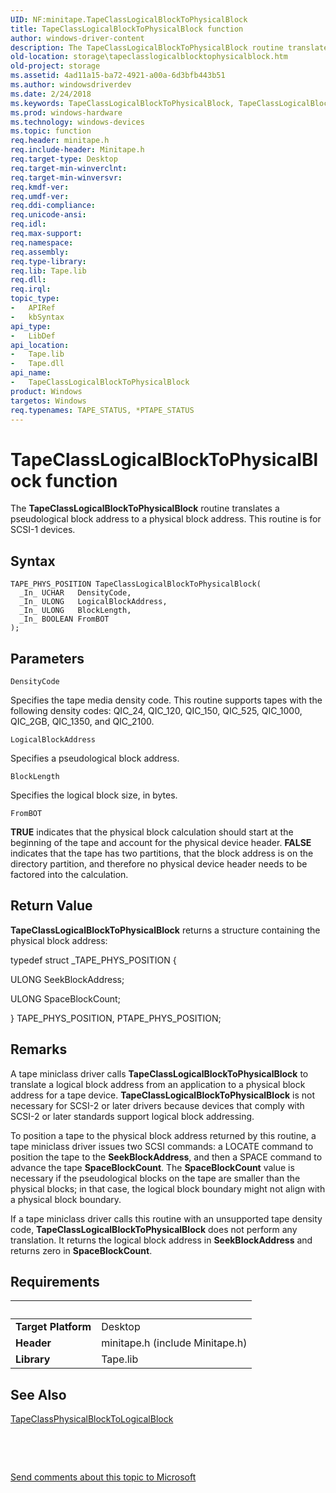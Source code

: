 ```yaml
---
UID: NF:minitape.TapeClassLogicalBlockToPhysicalBlock
title: TapeClassLogicalBlockToPhysicalBlock function
author: windows-driver-content
description: The TapeClassLogicalBlockToPhysicalBlock routine translates a pseudological block address to a physical block address. This routine is for SCSI-1 devices.
old-location: storage\tapeclasslogicalblocktophysicalblock.htm
old-project: storage
ms.assetid: 4ad11a15-ba72-4921-a00a-6d3bfb443b51
ms.author: windowsdriverdev
ms.date: 2/24/2018
ms.keywords: TapeClassLogicalBlockToPhysicalBlock, TapeClassLogicalBlockToPhysicalBlock routine [Storage Devices], minitape/TapeClassLogicalBlockToPhysicalBlock, storage.tapeclasslogicalblocktophysicalblock, tapeclas_6d45358d-68a6-4f00-991e-714a489fd78d.xml
ms.prod: windows-hardware
ms.technology: windows-devices
ms.topic: function
req.header: minitape.h
req.include-header: Minitape.h
req.target-type: Desktop
req.target-min-winverclnt: 
req.target-min-winversvr: 
req.kmdf-ver: 
req.umdf-ver: 
req.ddi-compliance: 
req.unicode-ansi: 
req.idl: 
req.max-support: 
req.namespace: 
req.assembly: 
req.type-library: 
req.lib: Tape.lib
req.dll: 
req.irql: 
topic_type:
-	APIRef
-	kbSyntax
api_type:
-	LibDef
api_location:
-	Tape.lib
-	Tape.dll
api_name:
-	TapeClassLogicalBlockToPhysicalBlock
product: Windows
targetos: Windows
req.typenames: TAPE_STATUS, *PTAPE_STATUS
---
```



# TapeClassLogicalBlockToPhysicalBlock function
The <b>TapeClassLogicalBlockToPhysicalBlock</b> routine translates a pseudological block address to a physical block address. This routine is for SCSI-1 devices.

## Syntax

````
TAPE_PHYS_POSITION TapeClassLogicalBlockToPhysicalBlock(
  _In_ UCHAR   DensityCode,
  _In_ ULONG   LogicalBlockAddress,
  _In_ ULONG   BlockLength,
  _In_ BOOLEAN FromBOT
);
````

## Parameters

`DensityCode`

Specifies the tape media density code. This routine supports tapes with the following density codes: QIC_24, QIC_120, QIC_150, QIC_525, QIC_1000, QIC_2GB, QIC_1350, and QIC_2100.

`LogicalBlockAddress`

Specifies a pseudological block address.

`BlockLength`

Specifies the logical block size, in bytes.

`FromBOT`

<b>TRUE</b> indicates that the physical block calculation should start at the beginning of the tape and account for the physical device header. <b>FALSE</b> indicates that the tape has two partitions, that the block address is on the directory partition, and therefore no physical device header needs to be factored into the calculation.


## Return Value

<b>TapeClassLogicalBlockToPhysicalBlock</b> returns a structure containing the physical block address:
      

typedef struct _TAPE_PHYS_POSITION {

ULONG SeekBlockAddress;

ULONG SpaceBlockCount;

} TAPE_PHYS_POSITION, PTAPE_PHYS_POSITION;

## Remarks

A tape miniclass driver calls <b>TapeClassLogicalBlockToPhysicalBlock</b> to translate a logical block address from an application to a physical block address for a tape device. <b>TapeClassLogicalBlockToPhysicalBlock</b> is not necessary for SCSI-2 or later drivers because devices that comply with SCSI-2 or later standards support logical block addressing.

To position a tape to the physical block address returned by this routine, a tape miniclass driver issues two SCSI commands: a LOCATE command to position the tape to the <b>SeekBlockAddress</b>, and then a SPACE command to advance the tape <b>SpaceBlockCount</b>. The <b>SpaceBlockCount</b> value is necessary if the pseudological blocks on the tape are smaller than the physical blocks; in that case, the logical block boundary might not align with a physical block boundary.

If a tape miniclass driver calls this routine with an unsupported tape density code, <b>TapeClassLogicalBlockToPhysicalBlock</b> does not perform any translation. It returns the logical block address in <b>SeekBlockAddress</b> and returns zero in <b>SpaceBlockCount</b>.

## Requirements
| &nbsp; | &nbsp; |
| ---- |:---- |
| **Target Platform** | Desktop |
| **Header** | minitape.h (include Minitape.h) |
| **Library** | Tape.lib |

## See Also

<a href="..\minitape\nf-minitape-tapeclassphysicalblocktologicalblock.md">TapeClassPhysicalBlockToLogicalBlock</a>



 

 

<a href="mailto:wsddocfb@microsoft.com?subject=Documentation%20feedback [storage\storage]:%20TapeClassLogicalBlockToPhysicalBlock routine%20 RELEASE:%20(2/24/2018)&amp;body=%0A%0APRIVACY STATEMENT%0A%0AWe use your feedback to improve the documentation. We don't use your email address for any other purpose, and we'll remove your email address from our system after the issue that you're reporting is fixed. While we're working to fix this issue, we might send you an email message to ask for more info. Later, we might also send you an email message to let you know that we've addressed your feedback.%0A%0AFor more info about Microsoft's privacy policy, see http://privacy.microsoft.com/en-us/default.aspx." title="Send comments about this topic to Microsoft">Send comments about this topic to Microsoft</a>